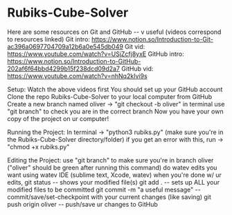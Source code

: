 # Rubiks-Cube-Solver

Here are some resources on Git and GitHub -- v useful (videos correspond to resources linked)
  Git intro:    https://www.notion.so/Introduction-to-Git-ac396a0697704709a12b6a0e545db049
  Git vid:      https://www.youtube.com/watch?v=USjZcfj8yxE
  GitHub intro: https://www.notion.so/Introduction-to-GitHub-202af6f64bbd4299b15f238dcd09d2a7
  GitHub vid:   https://www.youtube.com/watch?v=nhNq2kIvi9s

Setup:
  Watch the above videos first
  You should set up your GitHub account
  Clone the repo Rubiks-Cube-Solver to your local computer from GitHub
  Create a new branch named oliver  ->  "git checkout -b oliver" in terminal
    use "git branch" to check you are in the correct branch
  Now you have your own copy of the project on ur computer!

Running the Project:
  In terminal -> "python3 rubiks.py"
    (make sure you're in the Rubiks-Cube-Solver directory/folder)
  if you get an error with this, run -> "chmod +x rubiks.py"
  
Editing the Project:
  use "git branch" to make sure you're in branch oliver ("oliver" should be green after running this command)
  do watev edits you want using watev IDE (sublime text, Xcode, watev)
  when you're done w/ ur edits, 
    git status                        -- shows your modified file(s)
    git add .                         -- sets up ALL your modified files to be committed
    git commit -m "a useful message"  -- commit/save/set-checkpoint with your current changes (like saving)
    git push origin oliver            -- push/save ur changes to GitHub

  


